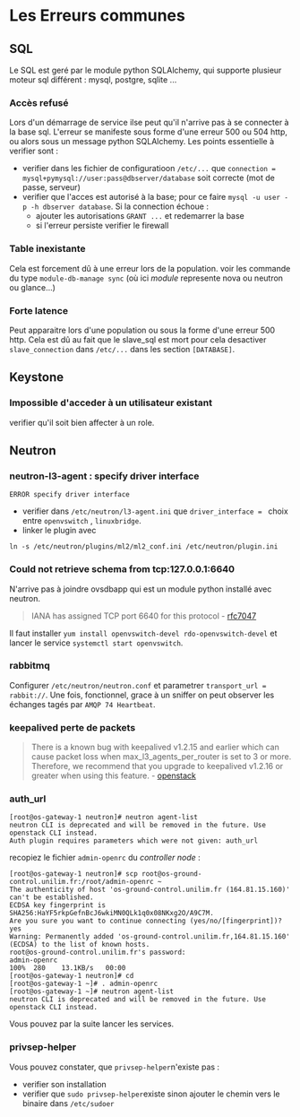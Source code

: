 # Les Erreurs communes

## SQL

Le SQL est geré par le module python SQLAlchemy, qui supporte plusieur moteur sql différent : mysql, postgre, sqlite ...

 ### Accès refusé

Lors d'un démarrage de service ilse peut qu'il n'arrive pas à se connecter à la base sql. L'erreur se manifeste sous forme d'une erreur 500 ou 504 http, ou alors sous un message python SQLAlchemy. Les points essentielle à verifier sont :
- verifier dans les fichier de configuratioon `/etc/...` que `connection = mysql+pymysql://user:pass@dbserver/database` soit correcte (mot de passe, serveur)
- verifier que l'acces est autorisé à la base; pour ce faire `mysql -u user -p -h dbserver database`. Si la connection échoue :
  - ajouter les autorisations `GRANT ...` et redemarrer la base
  - si l'erreur persiste verifier le firewall
  
 ### Table inexistante
 
Cela est forcement dû à une erreur lors de la population. voir les commande du type `module-db-manage sync` (où ici *module* represente nova ou neutron ou glance...)

### Forte latence

Peut apparaitre lors d'une population ou sous la forme d'une erreur 500 http. Cela est dû au fait que le slave_sql est mort pour cela desactiver `slave_connection` dans `/etc/...` dans les section `[DATABASE]`.


## Keystone

### Impossible d'acceder à un utilisateur existant 

verifier qu'il soit bien affecter à un role.


## Neutron

### neutron-l3-agent : specify driver interface
```
ERROR specify driver interface
```
- verifier dans `/etc/neutron/l3-agent.ini` que `driver_interface = ` choix entre `openvswitch` , `linuxbridge`.
- linker le plugin avec
 ```
 ln -s /etc/neutron/plugins/ml2/ml2_conf.ini /etc/neutron/plugin.ini
 ```

### Could not retrieve schema from tcp:127.0.0.1:6640

N'arrive pas à joindre ovsdbapp qui est un module python installé avec neutron.  

> IANA has assigned TCP port 6640 for this protocol - [rfc7047](https://tools.ietf.org/html/rfc7047)  

Il faut installer `yum install openvswitch-devel rdo-openvswitch-devel` et lancer le service `systemctl start openvswitch`.


### rabbitmq
Configurer `/etc/neutron/neutron.conf` et parametrer `transport_url = rabbit://`. 
Une fois, fonctionnel, grace à un sniffer on peut observer les échanges tagés par `AMQP 74 Heartbeat`.

### keepalived perte de packets

> There is a known bug with keepalived v1.2.15 and earlier which can cause packet loss when max_l3_agents_per_router is set to 3 or more. Therefore, we recommend that you upgrade to keepalived v1.2.16 or greater when using this feature. - [openstack](https://docs.openstack.org/neutron/ussuri/admin/deploy-ovs-ha-vrrp.html)

### auth_url

```
[root@os-gateway-1 neutron]# neutron agent-list
neutron CLI is deprecated and will be removed in the future. Use openstack CLI instead.
Auth plugin requires parameters which were not given: auth_url
```

recopiez le fichier `admin-openrc` du *controller node* :

```
[root@os-gateway-1 neutron]# scp root@os-ground-control.unilim.fr:/root/admin-openrc ~
The authenticity of host 'os-ground-control.unilim.fr (164.81.15.160)' can't be established.
ECDSA key fingerprint is SHA256:HaYF5rkpGefnBcJ6wkiMN0QLk1q0x08NKxg2O/A9C7M.
Are you sure you want to continue connecting (yes/no/[fingerprint])? yes
Warning: Permanently added 'os-ground-control.unilim.fr,164.81.15.160' (ECDSA) to the list of known hosts.
root@os-ground-control.unilim.fr's password:
admin-openrc                                                                   100%  280    13.1KB/s   00:00
[root@os-gateway-1 neutron]# cd
[root@os-gateway-1 ~]# . admin-openrc
[root@os-gateway-1 ~]# neutron agent-list
neutron CLI is deprecated and will be removed in the future. Use openstack CLI instead.
```

Vous pouvez par la suite lancer les services.

### privsep-helper
Vous pouvez constater, que `privsep-helper`n'existe pas :
- verifier son installation
- verifier que `sudo privsep-helper`existe sinon ajouter le chemin vers le binaire dans `/etc/sudoer`


